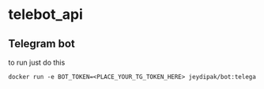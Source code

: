 # telebot_api

## Telegram bot

to run just do this

`
docker run -e BOT_TOKEN=<PLACE_YOUR_TG_TOKEN_HERE> jeydipak/bot:telega
`

